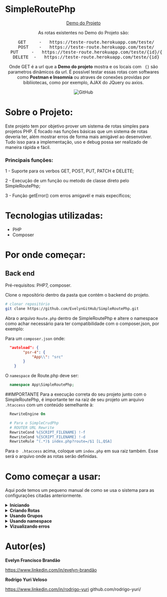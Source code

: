 # SimpleRoutePhp

<center>
  
[Demo do Projeto](https://teste-route.herokuapp.com/teste/)

As rotas existentes no Demo do Projeto são:
<pre>
  GET     -   https://teste-route.herokuapp.com/teste/
  POST    -   https://teste-route.herokuapp.com/teste/
  PUT     -   https://teste-route.herokuapp.com/teste/{id}/{name}
  DELETE  -   https://teste-route.herokuapp.com/teste/{id}
</pre>

Onde GET é a url que a **Demo do projeto** mostra e os locais com <code> {}</code>  são parametros dinâmicos da url.
É possível testar essas rotas com softwares como <b>Postman e Insomnia</b> ou atraves de conexões providas por bibliiotecas, como por exemplo, AJAX do JQuery ou axios.

![GitHub](https://img.shields.io/github/license/EvelynGitHub/assets-readme)

</center>

# Sobre o Projeto:

Este projeto tem por objetivo prover um sistema de rotas simples para projetos PHP. É focado nas funções básicas que um sistema de rotas deveria ter, além mostrar erros de forma mais amigável ao desenvolver. Tudo isso para a implementação, uso e debug possa ser realizado de maneira rápida e fácil.

### Principais funções:

1 - Suporte para os verbos GET, POST, PUT, PATCH e DELETE;

2 - Execução de um função ou metodo de classe direto pelo SimpleRoutePhp;

3 - Função getError() com erros amigavél e mais expecíficos;


# Tecnologias utilizadas:

- PHP
- Composer

# Por onde começar:

## Back end

Pré-requisitos: PHP7, composer. 

Clone o repositório dentro da pasta que contém o backend do projeto.

```bash
# clonar repositório 
git clone https://github.com/EvelynGitHub/SimpleRoutePhp.git
```

Abra o arquivo <code>Route.php</code> dentro de SimpleRoutePhp e altere o namespace como achar necessário para ter compatibilidade com o composer.json, por exemplo:

Para um <code>composer.json</code> onde:
```json
  "autoload": {
        "psr-4": {
            "App\\": "src"
        }
    }
```
O <code>namespace</code> de Route.php deve ser:
```php
  namespace App\SimpleRoutePhp;
```

##IMPORTANTE
Para a execução correta do seu projeto junto com o SimpleRoutePhp, é importante ter na raiz de seu projeto um arquivo <code> .htaccess</code> com um conteúdo semelhante à:

```apache
  RewriteEngine On

  # Para o SimpleCrudPhp
  # ROUTER URL Rewrite
  RewriteCond %{SCRIPT_FILENAME} !-f
  RewriteCond %{SCRIPT_FILENAME} !-d
  RewriteRule ^(.*)$ index.php?route=/$1 [L,QSA]
```

Para o <code> .htaccess</code> acima, coloque um <code>index.php</code> em sua raiz também. Esse será o arquivo onde as rotas serão definidas.


# Como começar a usar:

Aqui pode temos um pequeno manual de como se usa o sistema para as configurações citadas anteriormente.

<details>
  <summary><b>Iniciando</b></summary>
  
  A <code>URL_BASE</code> contem o valor string da Url da sua aplicação, por exemplo, "localhost:8080/meu_projeto". É importante NÃO colocar o / no final dessa url.
  
  ```php
<?php

use App\SimpleRoutePhp\Route;

require __DIR__ . "/vendor/autoload.php";

$route = new Route(URL_BASE);

// Local onde ficarão as definições das rotas
// Exemplo com GET
$route->get("/", function () {
     echo "<h1>GET</h1>";
});

$route->dispatch();
```
  O metodo dispatch() é obrigatorio ser chamado para as rotas funcionarem.
  
</details>

<details>
  <summary><b>Criando Rotas</b></summary>
  Rotas que chamam um função diretamente.
  
 ```php
 $route->get("/", function () {
    echo "<h1>GET</h1>";
});

$route->post("/", function ($data) {
    echo json_encode(array(
        "data" => $data
    ));
});

$route->put("/{id}/{name}", function ($id, $name, $data) {
    echo json_encode(array(
        "id" => $id,
        "name" => $name,
        "data" => $data
    ));
});

$route->delete("/{id}", function ($id) {
    echo json_encode($id);
});

 
 ```
   Rotas que chamam um metodo de classe.
 ```php
$route->get("/", "Controller:index");

$route->post("/", "Controller:create");

$route->put("/{id}/{name}", "Controller:update");

$route->delete("/{id}", "Controller:delete");
```
 
 
</details>

<details>
  <summary><b>Usando Grupos</b></summary>
  
  Todas as rotas abaixo do <code>->group()</code> usarão ele como base, por isso, caso use mais de um gropo nas rotas, certifique-se que a rota referente a ele esta abaixo do <code>->group()</code> correspondente.
  
```php
  $route->group("teste");
```
  
</details>

<details>
  <summary><b>Usando namespace</b></summary>
  É importante colocar \\ de acordo com o arquivo de Classe que deseja chamar. 
  
  Todas as rotas abaixo do <code>->namespace()</code> usarão ele como base, por isso, caso use mais de um namespace nas rotas, certifique-se que a rota referente a ele esta abaixo do <code>->namespace()</code> correspondente.
  
```php
  $route->namespace("App\\Controller");
```
</details>

<details>
  <summary><b>Vizualizando erros</b></summary>
  
  Pode ser colocado logo abaixo do <code>$route->dispatch();</code>.
  
```php
  
$error = $route->getError();

if ($error["error"]) {
    echo json_encode($error);
}
```
  
</details>

# Autor(es)

**Evelyn Francisco Brandão**

https://www.linkedin.com/in/evelyn-brandão

**Rodrigo Yuri Veloso**

https://www.linkedin.com/in/rodrigo-yuri
github.com/rodrigo-yuri/
